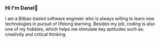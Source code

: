 ### Hi I'm Danel👋

I am a Bilbao-based software engineer who is always willing to learn new technologies in pursuit of lifelong learning. Besides my job, coding is also one of my hobbies, which helps me stimulate key aptitudes such as: creativity and critical thinking.
